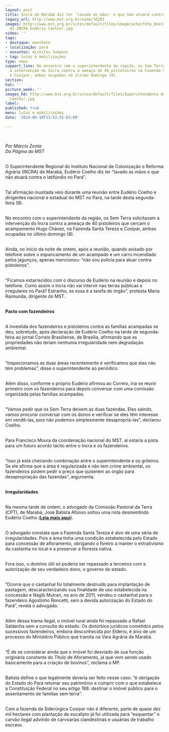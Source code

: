 ```yaml
---
layout: post
title: Incra de Marabá diz ter 'lavado as mãos' e que não atuará contra o latifúndio
legacy_url: http://www.mst.org.br/node/16203
images: http://www.mst.org.br/sites/default/files/imagecache/foto_destaque/Superintendente
  do INCRA Eudério Coelho!.jpg
video: ''
tags:
- destaque: manchete
- localização: pará
- assuntos: direitos humanos
- tag: lutas e mobilizações
type: news
support_line: No encontro com o superintendente da região, os Sem Terra solicitavam
  a intervenção do Incra contra a ameaça de 40 pistoleiros na Fazenda Santa Tereza
  e Cosipar, ambas ocupadas no último domingo (8).
section: 
hat: ''
picture_week: ''
images_hd: http://www.mst.org.br/sites/default/files/Superintendente do INCRA Eudério
  Coelho!.jpg
label: 
published: true
menu: lutas e mobilizações
date: '2014-06-10T13:52:55-03:00'

---
```

<p><em><br></em></p><p><em>Por Márcio Zonta<br>Da Página do MST</em></p><p><br>O Superintendente Regional do Instituto Nacional de Colonização e Reforma Agrária (INCRA) de Marabá, Eudério Coelho diz ter “lavado as mãos e que não atuará contra o latifúndio no Pará”.</p><p><br>Tal afirmação inusitada veio durante uma reunião entre Eudério Coelho e dirigentes nacional e estadual do MST no Pará, na tarde desta segunda-feira (9).&nbsp;</p><p><br>No encontro com o superintendente da região, os Sem Terra solicitavam a intervenção do Incra contra a ameaça de 40 pistoleiros que cercam o acampamento Hugo Chávez, na Fazenda Santa Tereza e Cosipar, ambas ocupadas no último domingo (8).</p><p><br>Ainda, no início da noite de ontem, após a reunião, quando avisado por telefone sobre o espancamento de um acampado e um carro incendiado pelos jagunços, apenas mencionou: “não sou polícia para atuar contra pistoleiros”.</p><p><br>“Ficamos estarrecidos com o discurso de Eudério na reunião e depois no telefone. Como assim o Incra não vai intervir nas terras públicas e irregulares no Pará? Estranho, se essa é a tarefa do órgão”, protesta Maria Raimunda, dirigente do MST.</p><p><br><strong>Pacto com fazendeiros</strong></p><p><br>A investida dos fazendeiros e pistoleiros contra as famílias acampadas se deu, sobretudo, após declaração de Eudério Coelho na tarde de segunda-feira ao jornal Correio Brasiliense, de Brasília, afirmando que as propriedades não teriam nenhuma irregularidade nem degradação ambiental.</p><p><br>“Inspecionamos as duas áreas recentemente e verificamos que elas não têm problemas”, disse o superintendente ao periódico.</p><p><br>Além disso, conforme o próprio Eudério afirmou ao Correio, iria se reunir primeiro com os fazendeiros para depois conversar com uma comissão organizada pelas famílias acampadas.&nbsp;</p><p><br>“Vamos pedir que os Sem Terra deixem as duas fazendas. Eles saindo, vamos procurar conversar com os donos e verificar se eles têm interesse em vendê-las, pois não podemos simplesmente desapropriá-las”, declarou Coelho.</p><p><br>Para Francisco Moura da coordenação nacional do MST, aí estaria a pista para um futuro acordo tácito entre o Incra e os fazendeiros.&nbsp;</p><p><br>“Isso já está cheirando combinação entre o superintendente e os grileiros. Se ele afirma que a área é regularizada e não tem crime ambiental, os fazendeiros podem pedir o preço que quiserem ao órgão para desapropriação das fazendas”, argumenta.</p><p><br><strong>Irregularidades</strong></p><p><br>Na mesma tarde de ontem, o advogado da Comissão Pastoral da Terra (CPT), de Marabá, José Batista Afonso soltou uma nota desmentindo Eudério Coelho (<a href="http://www.mst.org.br/node/16200"><strong>Leia mais aqui</strong></a>).</p><p><br>O advogado constata que a Fazenda Santa Tereza é alvo de uma séria de irregularidades. Pois a área tinha uma condição estabelecida pelo Estado para concessão de afloramento, obrigando o foreiro a manter o extrativismo da castanha no local e a preservar a floresta nativa.&nbsp;</p><p><br>Fora isso, o domínio útil só poderia ser repassado a terceiros com a autorização de seu verdadeiro dono, o governo do estado.&nbsp;</p><p><br>”Ocorre que o castanhal foi totalmente destruído para implantação de pastagem, descaracterizando sua finalidade de uso estabelecida na concessão e Nagib Mutran, no ano de 2011, vendeu o castanhal para o fazendeiro Agostinho Roncetti, sem a devida autorização do Estado do Pará”, revela o advogado.</p><p><br>Além dessa trama ilegal, o imóvel rural ainda foi repassado a Rafael Saldanha sem a consulta do estado. Os distúrbios jurídicos cometidos pelos sucessivos fazendeiros, embora desconhecida por Eldério, é alvo de um processo do Ministério Público que tramita na Vara Agrária de Marabá.&nbsp;</p><p><br>“É de se considerar ainda que o imóvel foi desviado de sua função originária constante do Título de Aforamento, já que vem sendo usado basicamente para a criação de bovinos”, reclama o MP.</p><p><br>Batista define o que legalmente deveria ser feito nesse caso: “é obrigação do Estado do Pará retomar seu patrimônio e cumprir com o que estabelece a Constituição Federal no seu artigo 188: destinar o imóvel público para o assentamento de famílias sem terra”.</p><p><br>Com a fazenda da Siderúrgica Cosipar não é diferente, parte de quase dez mil hectares com plantação de eucalipto já foi utilizada para “esquentar” o carvão ilegal advindo de carvoarias clandestinas e usuárias de trabalho escravo.&nbsp;</p><p>&nbsp;</p>
